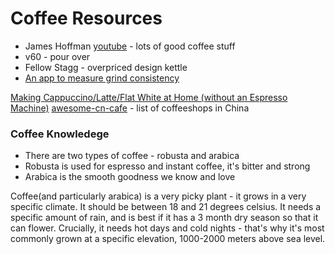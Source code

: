 # Coffee Resources
- James Hoffman [youtube](https://www.youtube.com/channel/UCMb0O2CdPBNi-QqPk5T3gsQ) - lots of good coffee stuff
- v60 - pour over
- Fellow Stagg - overpriced design kettle
- [An app to measure grind consistency](https://coffeeadastra.com/2019/04/07/an-app-to-measure-your-coffee-grind-size-distribution-2/)

[Making Cappuccino/Latte/Flat White at Home (without an Espresso Machine)](https://www.youtube.com/watch?v=ZgIVfU0xBjA)
[awesome-cn-cafe](https://github.com/ElaWorkshop/awesome-cn-cafe) - list of coffeeshops in China

### Coffee Knowledege
* There are two types of coffee - robusta and arabica
* Robusta is used for espresso and instant coffee, it's bitter and strong
* Arabica is the smooth goodness we know and love

Coffee(and particularly arabica) is a very picky plant - it grows in a very specific climate. It should be between 18 and 21 degrees celsius. It needs a specific amount of rain, and is best if it has a 3 month dry season so that it can flower. Crucially, it needs hot days and cold nights - that's why it's most commonly grown at a specific elevation, 1000-2000 meters above sea level.



